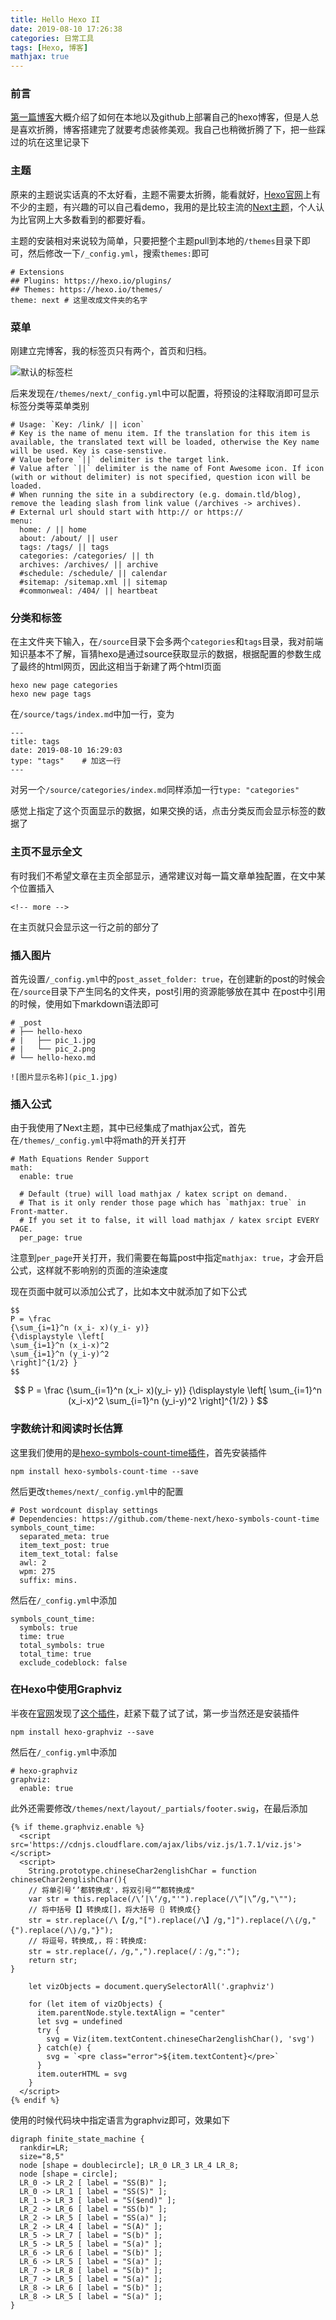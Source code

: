 ```yaml
---
title: Hello Hexo II
date: 2019-08-10 17:26:38
categories: 日常工具
tags: [Hexo, 博客]
mathjax: true
---
```


### 前言
[第一篇博客](https://huangsunyang.github.io/2019/08/09/hello-world/)大概介绍了如何在本地以及github上部署自己的hexo博客，但是人总是喜欢折腾，博客搭建完了就要考虑装修美观。我自己也稍微折腾了下，把一些踩过的坑在这里记录下

### 主题
原来的主题说实话真的不太好看，主题不需要太折腾，能看就好，[Hexo官网](https://hexo.io/themes/)上有不少的主题，有兴趣的可以自己看demo，我用的是比较主流的[Next主题](https://github.com/theme-next/hexo-theme-next)，个人认为比官网上大多数看到的都要好看。

主题的安装相对来说较为简单，只要把整个主题pull到本地的`/themes`目录下即可，然后修改一下`/_config.yml`，搜索`themes:`即可
```
# Extensions
## Plugins: https://hexo.io/plugins/
## Themes: https://hexo.io/themes/
theme: next # 这里改成文件夹的名字
```

<!-- more -->

### 菜单
刚建立完博客，我的标签页只有两个，首页和归档。

![默认的标签栏](origin_menu.png)

后来发现在`/themes/next/_config.yml`中可以配置，将预设的注释取消即可显示标签分类等菜单类别

```
# Usage: `Key: /link/ || icon`
# Key is the name of menu item. If the translation for this item is available, the translated text will be loaded, otherwise the Key name will be used. Key is case-senstive.
# Value before `||` delimiter is the target link.
# Value after `||` delimiter is the name of Font Awesome icon. If icon (with or without delimiter) is not specified, question icon will be loaded.
# When running the site in a subdirectory (e.g. domain.tld/blog), remove the leading slash from link value (/archives -> archives).
# External url should start with http:// or https://
menu:
  home: / || home
  about: /about/ || user
  tags: /tags/ || tags
  categories: /categories/ || th
  archives: /archives/ || archive
  #schedule: /schedule/ || calendar
  #sitemap: /sitemap.xml || sitemap
  #commonweal: /404/ || heartbeat
```

### 分类和标签
在主文件夹下输入，在`/source`目录下会多两个`categories`和`tags`目录，我对前端知识基本不了解，盲猜hexo是通过source获取显示的数据，根据配置的参数生成了最终的html网页，因此这相当于新建了两个html页面
```
hexo new page categories
hexo new page tags
```

在`/source/tags/index.md`中加一行，变为
```
---
title: tags
date: 2019-08-10 16:29:03
type: "tags"	# 加这一行
---
```

对另一个`/source/categories/index.md`同样添加一行`type: "categories"`

感觉上指定了这个页面显示的数据，如果交换的话，点击分类反而会显示标签的数据了


### 主页不显示全文

有时我们不希望文章在主页全部显示，通常建议对每一篇文章单独配置，在文中某个位置插入
```
<!-- more -->
```
在主页就只会显示这一行之前的部分了


### 插入图片
首先设置`/_config.yml`中的`post_asset_folder: true`，在创建新的post的时候会在`/source`目录下产生同名的文件夹，post引用的资源能够放在其中
在post中引用的时候，使用如下markdown语法即可
```
# _post
# ├── hello-hexo
# |   ├── pic_1.jpg
# |   └── pic_2.png
# └── hello-hexo.md

![图片显示名称](pic_1.jpg)
```

### 插入公式
由于我使用了Next主题，其中已经集成了mathjax公式，首先在`/themes/_config.yml`中将math的开关打开

```
# Math Equations Render Support
math:
  enable: true

  # Default (true) will load mathjax / katex script on demand.
  # That is it only render those page which has `mathjax: true` in Front-matter.
  # If you set it to false, it will load mathjax / katex srcipt EVERY PAGE.
  per_page: true
```

注意到`per_page`开关打开，我们需要在每篇post中指定`mathjax: true`，才会开启公式，这样就不影响别的页面的渲染速度

现在页面中就可以添加公式了，比如本文中就添加了如下公式
```
$$
P = \frac
{\sum_{i=1}^n (x_i- x)(y_i- y)}
{\displaystyle \left[
\sum_{i=1}^n (x_i-x)^2
\sum_{i=1}^n (y_i-y)^2
\right]^{1/2} }
$$
```

$$
P = \frac
{\sum_{i=1}^n (x_i- x)(y_i- y)}
{\displaystyle \left[
\sum_{i=1}^n (x_i-x)^2
\sum_{i=1}^n (y_i-y)^2
\right]^{1/2} }
$$

### 字数统计和阅读时长估算
这里我们使用的是[hexo-symbols-count-time插件](https://github.com/theme-next/hexo-symbols-count-time)，首先安装插件
```
npm install hexo-symbols-count-time --save
```

然后更改`themes/next/_config.yml`中的配置
```config
# Post wordcount display settings
# Dependencies: https://github.com/theme-next/hexo-symbols-count-time
symbols_count_time:
  separated_meta: true
  item_text_post: true
  item_text_total: false
  awl: 2
  wpm: 275
  suffix: mins.
```

然后在`/_config.yml`中添加
```
symbols_count_time:
  symbols: true
  time: true
  total_symbols: true
  total_time: true
  exclude_codeblock: false
```

### 在Hexo中使用Graphviz
半夜在[官网](https://hexo.io/plugins/)发现了[这个插件](https://github.com/sounak98/hexo-graphviz)，赶紧下载了试了试，第一步当然还是安装插件
```
npm install hexo-graphviz --save
```

然后在`/_config.yml`中添加
```
# hexo-graphviz
graphviz:
  enable: true
```

此外还需要修改`/themes/next/layout/_partials/footer.swig`，在最后添加
```
{% if theme.graphviz.enable %}
  <script src='https://cdnjs.cloudflare.com/ajax/libs/viz.js/1.7.1/viz.js'></script>
  <script>
    String.prototype.chineseChar2englishChar = function chineseChar2englishChar(){
    // 将单引号‘’都转换成'，将双引号“”都转换成"
    var str = this.replace(/\’|\‘/g,"'").replace(/\“|\”/g,"\"");
    // 将中括号【】转换成[]，将大括号｛｝转换成{}
    str = str.replace(/\【/g,"[").replace(/\】/g,"]").replace(/\｛/g,"{").replace(/\｝/g,"}");
    // 将逗号，转换成,，将：转换成:
    str = str.replace(/，/g,",").replace(/：/g,":");
    return str;
}

    let vizObjects = document.querySelectorAll('.graphviz')

    for (let item of vizObjects) {
      item.parentNode.style.textAlign = "center"
      let svg = undefined
      try {
        svg = Viz(item.textContent.chineseChar2englishChar(), 'svg')
      } catch(e) {
        svg = `<pre class="error">${item.textContent}</pre>`
      }
      item.outerHTML = svg
    }
  </script>
{% endif %}
```


使用的时候代码块中指定语言为graphviz即可，效果如下

```graphviz
digraph finite_state_machine {
  rankdir=LR;
  size="8,5"
  node [shape = doublecircle]; LR_0 LR_3 LR_4 LR_8;
  node [shape = circle];
  LR_0 -> LR_2 [ label = "SS(B)" ];
  LR_0 -> LR_1 [ label = "SS(S)" ];
  LR_1 -> LR_3 [ label = "S($end)" ];
  LR_2 -> LR_6 [ label = "SS(b)" ];
  LR_2 -> LR_5 [ label = "SS(a)" ];
  LR_2 -> LR_4 [ label = "S(A)" ];
  LR_5 -> LR_7 [ label = "S(b)" ];
  LR_5 -> LR_5 [ label = "S(a)" ];
  LR_6 -> LR_6 [ label = "S(b)" ];
  LR_6 -> LR_5 [ label = "S(a)" ];
  LR_7 -> LR_8 [ label = "S(b)" ];
  LR_7 -> LR_5 [ label = "S(a)" ];
  LR_8 -> LR_6 [ label = "S(b)" ];
  LR_8 -> LR_5 [ label = "S(a)" ];
}
```
